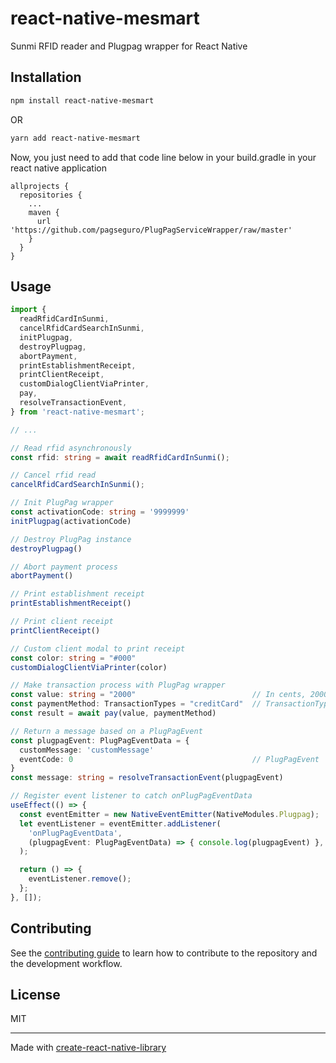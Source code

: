 # react-native-mesmart

Sunmi RFID reader and Plugpag wrapper for React Native

## Installation

```sh
npm install react-native-mesmart
```

OR

```sh
yarn add react-native-mesmart
```

Now, you just need to add that code line below in your build.gradle in your react native application

```
allprojects {
  repositories {
    ...
    maven {
      url 'https://github.com/pagseguro/PlugPagServiceWrapper/raw/master'
    }
  }
}
```

## Usage

```ts
import {
  readRfidCardInSunmi,
  cancelRfidCardSearchInSunmi,
  initPlugpag,
  destroyPlugpag,
  abortPayment,
  printEstablishmentReceipt,
  printClientReceipt,
  customDialogClientViaPrinter,
  pay,
  resolveTransactionEvent,
} from 'react-native-mesmart';

// ...

// Read rfid asynchronously
const rfid: string = await readRfidCardInSunmi();

// Cancel rfid read
cancelRfidCardSearchInSunmi();

// Init PlugPag wrapper
const activationCode: string = '9999999'
initPlugpag(activationCode)

// Destroy PlugPag instance
destroyPlugpag()

// Abort payment process
abortPayment()

// Print establishment receipt
printEstablishmentReceipt()

// Print client receipt
printClientReceipt()

// Custom client modal to print receipt
const color: string = "#000"
customDialogClientViaPrinter(color)

// Make transaction process with PlugPag wrapper
const value: string = "2000"                          // In cents, 2000 means R$ 20,00
const paymentMethod: TransactionTypes = "creditCard"  // TransactionTypes = 'debitCard' | 'creditCard' | 'pix' | 'voucher'
const result = await pay(value, paymentMethod)

// Return a message based on a PlugPagEvent
const plugpagEvent: PlugPagEventData = {
  customMessage: 'customMessage'
  eventCode: 0                                        // PlugPagEvent
}
const message: string = resolveTransactionEvent(plugpagEvent)

// Register event listener to catch onPlugPagEventData
useEffect(() => {
  const eventEmitter = new NativeEventEmitter(NativeModules.Plugpag);
  let eventListener = eventEmitter.addListener(
    'onPlugPagEventData',
    (plugpagEvent: PlugPagEventData) => { console.log(plugpagEvent) },
  );

  return () => {
    eventListener.remove();
  };
}, []);

```

## Contributing

See the [contributing guide](CONTRIBUTING.md) to learn how to contribute to the repository and the development workflow.

## License

MIT

---

Made with [create-react-native-library](https://github.com/callstack/react-native-builder-bob)
